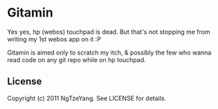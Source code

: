 # Gitamin

Yes yes, hp (webos) touchpad is dead. But that's not stopping me
from writing my 1st webos app on it :P

Gitamin is aimed only to scratch my itch, & possibly the few who
wanna read code on any git repo while on hp touchpad.

## License

Copyright (c) 2011 NgTzeYang. See LICENSE for details.